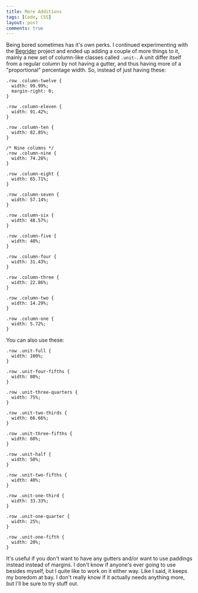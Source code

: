 ```yaml
---
title: More Additions
tags: [Code, CSS]
layout: post
comments: true
---
```


Being bored sometimes has it's own perks. I continued experimenting with the [Begrider](/projects/begrider/) project and ended up adding a couple of more things to it, mainly a new set of column-like classes called `.unit-`. A unit differ itself from a regular column by not having a gutter, and thus having more of a "proportional" percentage width. So, instead of just having these:

    .row .column-twelve {
      width: 99.99%;
      margin-right: 0;
    }

    .row .column-eleven {
      width: 91.42%;
    }

    .row .column-ten {
      width: 82.85%;
    }

    /* Nine columns */
    .row .column-nine {
      width: 74.28%;
    }

    .row .column-eight {
      width: 65.71%;
    }
    
    .row .column-seven {
      width: 57.14%;
    }

    .row .column-six {
      width: 48.57%;
    }

    .row .column-five {
      width: 40%;
    }

    .row .column-four {
      width: 31.43%;
    }

    .row .column-three {
      width: 22.86%;
    }

    .row .column-two {
      width: 14.29%;
    }

    .row .column-one {
      width: 5.72%;
    }

You can also use these:

    .row .unit-full {
      width: 100%;
    }

    .row .unit-four-fifths {
      width: 80%;
    }

    .row .unit-three-quarters {
      width: 75%;
    }

    .row .unit-two-thirds {
      width: 66.66%;
    }

    .row .unit-three-fifths {
      width: 60%;
    }

    .row .unit-half {
      width: 50%;
    }

    .row .unit-two-fifths {
      width: 40%;
    }

    .row .unit-one-third {
      width: 33.33%;
    }

    .row .unit-one-quarter {
      width: 25%;
    }

    .row .unit-one-fifth {
      width: 20%;
    }

It's useful if you don't want to have any gutters and/or want to use paddings instead instead of margins. I don't know if anyone's ever going to use besides myself, but I quite like to work on it either way. Like I said, it keeps my boredom at bay. I don't really know if it actually needs anything more, but I'll be sure to try stuff out.